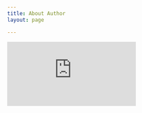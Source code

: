 ```yaml
---
title: About Author
layout: page

---
```


![2019-11-05-658494.html](https://jemrichards.github.io/jemrichardsbooks_com/assets/2019-11-05-658494.html)
